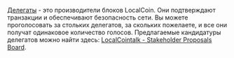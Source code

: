 [Делегаты](introduction/witness) - это производители блоков LocalCoin. Они подтверждают транзакции и обеспечивают безопасность сети. Вы можете проголосовать за стольких делегатов, за скольких пожелаете, и все они получат одинаковое количество голосов. Предлагаемые кандидатуры делегатов можно найти здесь: [LocalCointalk - Stakeholder Proposals Board](https://bocalcointalk.org/index.php/board,75.0.html).
